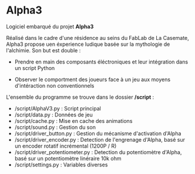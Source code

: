 # Alpha3
Logiciel embarqué du projet __Alpha3__  
  
Réalisé dans le cadre d'une résidence au seins du FabLab de La Casemate, Alpha3 propose uen éxperience ludique basée sur la mythologie de l'alchimie.
Son but est double :  
* Prendre en main des composants éléctroniques et leur intégration dans un script Python  
  
* Observer le comportment des joueurs face à un jeu aux moyens d'intéraction non conventionnels  

L'ensemble du programme se trouve dans le dossier __/script__ :  
  
* /script/AlphaV3.py : Script principal  
* /script/data.py : Données de jeu
* /script/cache.py : Mise en cache des animations  
* /script/sound.py : Gestion du son 
* /script/driver_button.py : Gestion du mécanisme d'activation d'Alpha  
* /script/driver_encoder.py : Detection de l'engrenage d'Alpha, basé sur un encoder rotatif incrémental (1200P / R) 
* /script/driver_potentiometer.py : Detection du potentiomètre d'Alpha, basé sur un potentiomètre linéraire 10k ohm  
* /script/settings.py : Variables diverses
